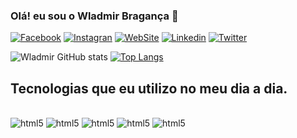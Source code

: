 ### Olá! eu sou o Wladmir Bragança 🤚

[![Facebook](https://img.shields.io/badge/Facebook-1877F2?style=for-the-badge&logo=facebook&logoColor=white)](https://facebook.com/wladmir.braganca)
[![Instagran](https://img.shields.io/badge/Instagram-E4405F?style=for-the-badge&logo=instagram&logoColor=white)](https://www.instagram.com/wladmirbraganca)
[![WebSite](https://img.shields.io/badge/website-000000?style=for-the-badge&logo=About.me&logoColor=white)](https://wlad.netlify.app/)
[![Linkedin](https://img.shields.io/badge/LinkedIn-0077B5?style=for-the-badge&logo=linkedin&logoColor=white)](https://www.linkedin.com/in/wladmir-bragan%C3%A7a-19679426/)
[![Twitter](https://img.shields.io/badge/Twitter-1DA1F2?style=for-the-badge&logo=twitter&logoColor=white)](https://twitter.com/wladmiranibal)

![Wladmir GitHub stats](https://github-readme-stats.vercel.app/api?username=wladmirbraganca&show_icons=true&theme=dracula)
[![Top Langs](https://github-readme-stats.vercel.app/api/top-langs/?username=anuraghazra&hide_progress=true)](https://github.com/anuraghazra/github-readme-stats)

## Tecnologias que eu utilizo no meu dia a dia.

<div style= "display: inlineBlok"></br>
<img aline= "center" alt="html5" src="https://img.shields.io/badge/HTML5-E34F26?style=for-the-badge&logo=html5&logoColor=white">
<img aline= "center" alt="html5" src="https://img.shields.io/badge/CSS3-1572B6?style=for-the-badge&logo=css3&logoColor=white">
<img aline= "center" alt="html5" src="https://img.shields.io/badge/JavaScript-F7DF1E?style=for-the-badge&logo=javascript&logoColor=black">
<img aline= "center" alt="html5" src="https://img.shields.io/badge/TypeScript-007ACC?style=for-the-badge&logo=typescript&logoColor=white">
<img aline= "center" alt="html5" src="https://img.shields.io/badge/React-20232A?style=for-the-badge&logo=react&logoColor=61DAFB">
</div>

